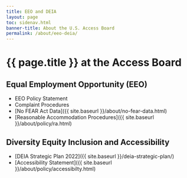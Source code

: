 ```yaml
---
title: EEO and DEIA
layout: page
toc: sidenav.html
banner-title: About the U.S. Access Board
permalink: /about/eeo-deia/
---
```


# {{ page.title }} at the Access Board

## Equal Employment Opportunity (EEO) 

* EEO Policy Statement
* Complaint Procedures
* [No FEAR Act Data]({{ site.baseurl }}/about/no-fear-data.html)
* [Reasonable Accommodation Procedures]({{ site.baseurl }}/about/policy/ra.html) 

## Diversity Equity Inclusion and Accessibility

* [DEIA Strategic Plan 2022]({{ site.baseurl }}/deia-strategic-plan/)
* [Accessibility Statement]({{ site.baseurl }}/about/policy/accessibilty.html)
